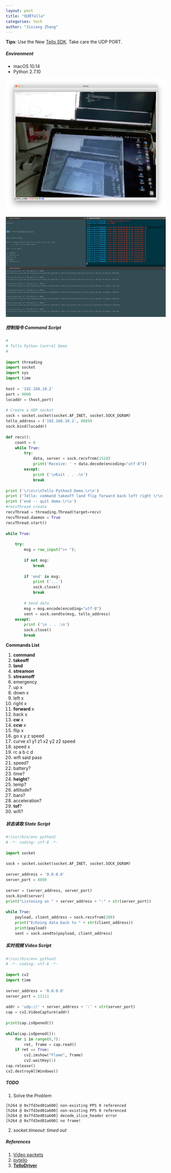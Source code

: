 ```yaml
---
layout: post
title: "玩转Tello"
categories: tech
author: "Jixiang Zhang"
---
```




**Tips**: Use the New [Tello SDK](https://dl-cdn.ryzerobotics.com/downloads/tello/20180910/Tello%20SDK%20Documentation%20EN_1.3.pdf). Take care the UDP PORT.

##### Environment

- macOS 10.14
- Python 2.7.10



![](/images/tellocap.jpg)



![](/images/console.jpg)



##### 控制指令 Command Script

```python
#
# Tello Python Control Demo 
#

import threading 
import socket
import sys
import time

host = '192.168.10.2'
port = 9000
locaddr = (host,port)

# Create a UDP socket
sock = socket.socket(socket.AF_INET, socket.SOCK_DGRAM)
tello_address = ('192.168.10.1', 8889)
sock.bind(locaddr)

def recv():
    count = 0
    while True: 
        try:
            data, server = sock.recvfrom(1518)
            print('Receive: ' + data.decode(encoding="utf-8"))
        except:
            print ('\nExit . . .\n')
            break

print ('\r\n\r\nTello Python3 Demo.\r\n')
print ('Tello: command takeoff land flip forward back left right \r\n       up down cw ccw speed speed?\r\n')
print ('end -- quit demo.\r\n')
#recvThread create
recvThread = threading.Thread(target=recv)
recvThread.daemon = True
recvThread.start()

while True: 

    try:
        msg = raw_input(">> ");

        if not msg:
            break  

        if 'end' in msg:
            print ('...')
            sock.close()  
            break

        # Send data
        msg = msg.encode(encoding="utf-8") 
        sent = sock.sendto(msg, tello_address)
    except:
        print ('\n . . .\n')
        sock.close()  
        break
```

**Commands List**

1. **command**
2. **takeoff**
3. **land**
4. **streamon**
5.  **streamoff**
6. emergency
7. up x
8. down x
9. left x
10. right x
11. **forward** x
12. back x
13. **cw** x
14. **ccw** x
15. flip x
16. go x y z speed
17. curve x1 y1 z1 x2 y2 z2 speed
18. speed x
19. rc a b c d
20. wifi said pass
21. speed?
22. battery?
23. time?
24. **height**?
25. temp?
26. attitude?
27. baro?
28. acceleration?
29. **tof**?
30. wifi?

##### 状态读取 State Script

```python
#!/usr/bin/env python2
# -*- coding: utf-8 -*-

import socket

sock = socket.socket(socket.AF_INET, socket.SOCK_DGRAM)

server_address = '0.0.0.0'
server_port = 8890

server = (server_address, server_port)
sock.bind(server)
print("Listening on " + server_address + ":" + str(server_port))

while True:
	payload, client_address = sock.recvfrom(200)
	print("Echoing data back to " + str(client_address))
	print(payload)
	sent = sock.sendto(payload, client_address)
```

##### 实时视频 Video Script

```python
#!/usr/bin/env python2
# -*- coding: utf-8 -*-

import cv2
import time

server_address = '0.0.0.0'
server_port = 11111

addr = 'udp://' + server_address + ':' + str(server_port)
cap = cv2.VideoCapture(addr)

print(cap.isOpened())

while(cap.isOpened()):
    for i in range(0,7):
        ret, frame = cap.read()
    if ret == True:
        cv2.imshow("Flame", frame)
        cv2.waitKey(1)
cap.release()
cv2.destroyAllWindows()
```



##### TODO

1. Solve the *Problem*

```
[h264 @ 0x7fd3ed01a600] non-existing PPS 0 referenced
[h264 @ 0x7fd3ed01a600] non-existing PPS 0 referenced
[h264 @ 0x7fd3ed01a600] decode_slice_header error
[h264 @ 0x7fd3ed01a600] no frame!
```
2. *socket.timeout: timed out*


##### References

1. [Video packets](https://gobot.io/blog/2018/04/20/hello-tello-hacking-drones-with-go/)
2. [pytello](https://bitbucket.org/PingguSoft/pytello)
3. [**TelloDriver**](https://github.com/matheecs/TelloDriver)